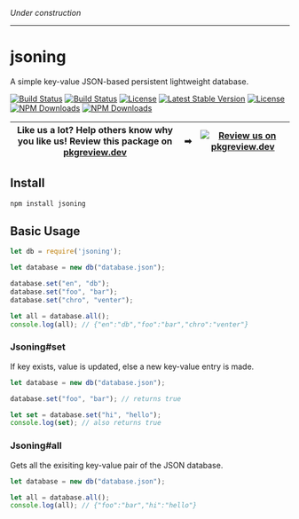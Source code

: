 *Under construction*

---

# jsoning

A simple key-value JSON-based persistent lightweight database.

[![Build Status](https://img.shields.io/github/forks/khalby786/jsoning.svg)](https://github.com/khalby786/jsoning)
[![Build Status](https://img.shields.io/github/stars/khalby786/jsoning.svg)](https://github.com/khalby786/jsoning)
[![License](https://img.shields.io/github/license/khalby786/jsoning.svg)](https://github.com/khalby786/jsoning)
[![Latest Stable Version](https://img.shields.io/npm/v/jsoning.svg)](https://www.npmjs.com/package/jsoning)
[![License](https://img.shields.io/npm/l/jsoning.svg)](https://www.npmjs.com/package/jsoning)
[![NPM Downloads](https://img.shields.io/npm/dt/jsoning.svg)](https://www.npmjs.com/package/jsoning)
[![NPM Downloads](https://img.shields.io/npm/dm/jsoning.svg)](https://www.npmjs.com/package/jsoning)

| **Like us a lot?** Help others know why you like us! **Review this package on [pkgreview.dev](https://pkgreview.dev/npm/jsoning)** | ➡   | [![Review us on pkgreview.dev](https://i.ibb.co/McjVMfb/pkgreview-dev.jpg)](https://pkgreview.dev/npm/jsoning) |
| ----------------------------------------------------------------------------------------------------------------------------------------- | --- | --------------------------------------------------------------------------------------------------------------------- |

## Install

```js
npm install jsoning
```

## Basic Usage

```js
let db = require('jsoning');

let database = new db("database.json");

database.set("en", "db");
database.set("foo", "bar");
database.set("chro", "venter");

let all = database.all();
console.log(all); // {"en":"db","foo":"bar","chro":"venter"}
```

### Jsoning#set

If key exists, value is updated, else a new key-value entry is made.

```js
let database = new db("database.json");

database.set("foo", "bar"); // returns true

let set = database.set("hi", "hello");
console.log(set); // also returns true
```

### Jsoning#all

Gets all the exisiting key-value pair of the JSON database.

```js
let database = new db("database.json");

let all = database.all();
console.log(all); // {"foo":"bar","hi":"hello"}
```